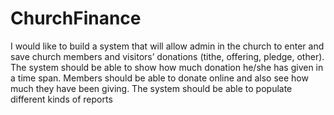 # ChurchFinance
I would like to build a system that will allow admin in the church to enter and save church members and visitors’ 
donations (tithe, offering, pledge, other). The system should be able to show how much donation he/she has given in a time span.
Members should be able to donate online and also see how much they have been giving.
The system should be able to populate different kinds of reports
